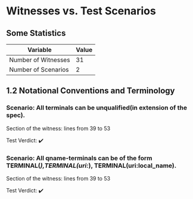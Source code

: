 # Witnesses vs. Test Scenarios
## Some Statistics

| Variable    | Value |
| -------- | ------- |
| Number of Witnesses  |31 |
| Number of Scenarios  |2 |

## 1.2 Notational Conventions and Terminology
### Scenario: All terminals can be unqualified(in extension of the spec).
Section of the witness: lines from 39 to 53

Test Verdict: :heavy_check_mark:
### Scenario: All qname-terminals can be of the form TERMINAL(*),TERMINAL(uri:*), TERMINAL(uri:local_name).
Section of the witness: lines from 39 to 53

Test Verdict: :heavy_check_mark:
